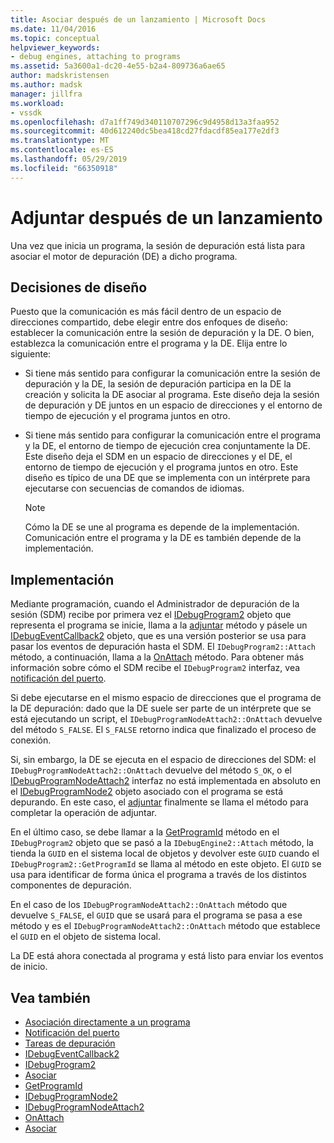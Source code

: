 ```yaml
---
title: Asociar después de un lanzamiento | Microsoft Docs
ms.date: 11/04/2016
ms.topic: conceptual
helpviewer_keywords:
- debug engines, attaching to programs
ms.assetid: 5a3600a1-dc20-4e55-b2a4-809736a6ae65
author: madskristensen
ms.author: madsk
manager: jillfra
ms.workload:
- vssdk
ms.openlocfilehash: d7a1ff749d340110707296c9d4958d13a3faa952
ms.sourcegitcommit: 40d612240dc5bea418cd27fdacdf85ea177e2df3
ms.translationtype: MT
ms.contentlocale: es-ES
ms.lasthandoff: 05/29/2019
ms.locfileid: "66350918"
---
```

# <a name="attach-after-a-launch"></a>Adjuntar después de un lanzamiento
Una vez que inicia un programa, la sesión de depuración está lista para asociar el motor de depuración (DE) a dicho programa.

## <a name="design-decisions"></a>Decisiones de diseño
 Puesto que la comunicación es más fácil dentro de un espacio de direcciones compartido, debe elegir entre dos enfoques de diseño: establecer la comunicación entre la sesión de depuración y la DE. O bien, establezca la comunicación entre el programa y la DE. Elija entre lo siguiente:

- Si tiene más sentido para configurar la comunicación entre la sesión de depuración y la DE, la sesión de depuración participa en la DE la creación y solicita la DE asociar al programa. Este diseño deja la sesión de depuración y DE juntos en un espacio de direcciones y el entorno de tiempo de ejecución y el programa juntos en otro.

- Si tiene más sentido para configurar la comunicación entre el programa y la DE, el entorno de tiempo de ejecución crea conjuntamente la DE. Este diseño deja el SDM en un espacio de direcciones y el DE, el entorno de tiempo de ejecución y el programa juntos en otro. Este diseño es típico de una DE que se implementa con un intérprete para ejecutarse con secuencias de comandos de idiomas.

    > [!NOTE]
    > Cómo la DE se une al programa es depende de la implementación. Comunicación entre el programa y la DE es también depende de la implementación.

## <a name="implementation"></a>Implementación
 Mediante programación, cuando el Administrador de depuración de la sesión (SDM) recibe por primera vez el [IDebugProgram2](../../extensibility/debugger/reference/idebugprogram2.md) objeto que representa el programa se inicie, llama a la [adjuntar](../../extensibility/debugger/reference/idebugprogram2-attach.md) método y pásele un [ IDebugEventCallback2](../../extensibility/debugger/reference/idebugeventcallback2.md) objeto, que es una versión posterior se usa para pasar los eventos de depuración hasta el SDM. El `IDebugProgram2::Attach` método, a continuación, llama a la [OnAttach](../../extensibility/debugger/reference/idebugprogramnodeattach2-onattach.md) método. Para obtener más información sobre cómo el SDM recibe el `IDebugProgram2` interfaz, vea [notificación del puerto](../../extensibility/debugger/notifying-the-port.md).

 Si debe ejecutarse en el mismo espacio de direcciones que el programa de la DE depuración: dado que la DE suele ser parte de un intérprete que se está ejecutando un script, el `IDebugProgramNodeAttach2::OnAttach` devuelve del método `S_FALSE`. El `S_FALSE` retorno indica que finalizado el proceso de conexión.

 Si, sin embargo, la DE se ejecuta en el espacio de direcciones del SDM: el `IDebugProgramNodeAttach2::OnAttach` devuelve del método `S_OK`, o el [IDebugProgramNodeAttach2](../../extensibility/debugger/reference/idebugprogramnodeattach2.md) interfaz no está implementada en absoluto en el [IDebugProgramNode2](../../extensibility/debugger/reference/idebugprogramnode2.md) objeto asociado con el programa se está depurando. En este caso, el [adjuntar](../../extensibility/debugger/reference/idebugengine2-attach.md) finalmente se llama el método para completar la operación de adjuntar.

 En el último caso, se debe llamar a la [GetProgramId](../../extensibility/debugger/reference/idebugprogram2-getprogramid.md) método en el `IDebugProgram2` objeto que se pasó a la `IDebugEngine2::Attach` método, la tienda la `GUID` en el sistema local de objetos y devolver este `GUID` cuando el `IDebugProgram2::GetProgramId` se llama al método en este objeto. El `GUID` se usa para identificar de forma única el programa a través de los distintos componentes de depuración.

 En el caso de los `IDebugProgramNodeAttach2::OnAttach` método que devuelve `S_FALSE`, el `GUID` que se usará para el programa se pasa a ese método y es el `IDebugProgramNodeAttach2::OnAttach` método que establece el `GUID` en el objeto de sistema local.

 La DE está ahora conectada al programa y está listo para enviar los eventos de inicio.

## <a name="see-also"></a>Vea también
- [Asociación directamente a un programa](../../extensibility/debugger/attaching-directly-to-a-program.md)
- [Notificación del puerto](../../extensibility/debugger/notifying-the-port.md)
- [Tareas de depuración](../../extensibility/debugger/debugging-tasks.md)
- [IDebugEventCallback2](../../extensibility/debugger/reference/idebugeventcallback2.md)
- [IDebugProgram2](../../extensibility/debugger/reference/idebugprogram2.md)
- [Asociar](../../extensibility/debugger/reference/idebugprogram2-attach.md)
- [GetProgramId](../../extensibility/debugger/reference/idebugprogram2-getprogramid.md)
- [IDebugProgramNode2](../../extensibility/debugger/reference/idebugprogramnode2.md)
- [IDebugProgramNodeAttach2](../../extensibility/debugger/reference/idebugprogramnodeattach2.md)
- [OnAttach](../../extensibility/debugger/reference/idebugprogramnodeattach2-onattach.md)
- [Asociar](../../extensibility/debugger/reference/idebugengine2-attach.md)
